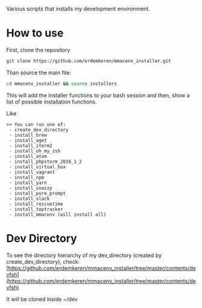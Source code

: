 Various scripts that installs my development environment.

# How to use

First, clone the repository

```bash
git clone https://github.com/erdemkeren/mmacenv_installer.git
```

Than source the main file:

```bash
cd mmacenv_installer && source installers
```

This will add the installer functions to your bash session and then,
show a list of possible installation functions.

Like

```
>> You can run one of:
 - create_dev_directory
 - install_brew
 - install_wget
 - install_iterm2
 - install_oh_my_zsh
 - install_atom
 - install_phpstorm_2016_1_2
 - install_virtual_box
 - install_vagrant
 - install_npm
 - install_yarn
 - install_snazzy
 - install_pure_prompt
 - install_slack
 - install_rescuetime
 - install_toptracker
 - install_mmacenv (will install all)
```

# Dev Directory

To see the directory hierarchy of my dev_directory (created by create_dev_directory), check:
[https://github.com/erdemkeren/mmacenv_installer/tree/master/contents/devfsh](https://github.com/erdemkeren/mmacenv_installer/tree/master/contents/devfsh)

It will be cloned inside ~/dev
